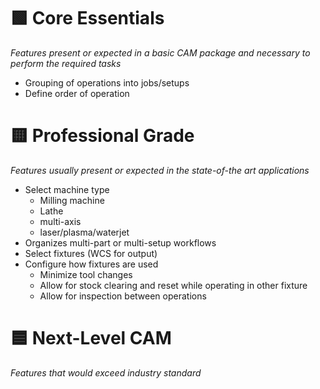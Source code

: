 # 🟩 Core Essentials
*Features present or expected in a basic CAM package and necessary to perform the required tasks*

- Grouping of operations into jobs/setups
- Define order of operation

# 🟨 Professional Grade
*Features usually present or expected in the state-of-the art applications*

- Select machine type
	- Milling machine
	- Lathe
	- multi-axis
	- laser/plasma/waterjet
- Organizes multi-part or multi-setup workflows
- Select fixtures (WCS for output)
- Configure how fixtures are used
	- Minimize tool changes
	- Allow for stock clearing and reset while operating in other fixture
	- Allow for inspection between operations


# 🟦 Next-Level CAM
*Features that would exceed industry standard*
